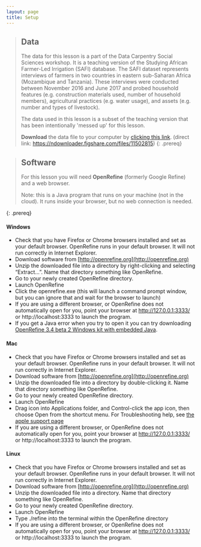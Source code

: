 ```yaml
---
layout: page
title: Setup
---
```


> ## Data
>
> The data for this lesson is a part of the Data Carpentry Social Sciences
> workshop. It is a teaching version of the Studying African Farmer-Led
> Irrigation (SAFI) database. The SAFI dataset represents interviews of farmers
> in two countries in eastern sub-Saharan Africa (Mozambique and Tanzania).
> These interviews were conducted between November 2016 and June 2017 and probed
> household features (e.g. construction materials used, number of household
> members), agricultural practices (e.g. water usage), and assets (e.g. number
> and types of livestock).
> 
> The data used in this lesson
> is a subset of the teaching version that has been intentionally 'messed up'
> for this lesson.
> 
> **Download** the data file to your computer by [clicking this link](https://ndownloader.figshare.com/files/11502815). (direct link: <https://ndownloader.figshare.com/files/11502815>)
{: .prereq}


> ## Software
>
> For this lesson you will need **OpenRefine** (formerly Google Refine) and a
> web browser.
>
> Note: this is a Java program that runs on your machine (not in the cloud). It runs inside your browser, but no web connection is needed.
>
{: .prereq}

#### Windows

- Check that you have Firefox or Chrome browsers installed and set as your 
default browser. OpenRefine runs in your default browser. It will not run correctly in Internet Explorer.
- Download software from [http://openrefine.org](http://openrefine.org)
- Unzip the downloaded file into a directory by right-clicking and 
selecting “Extract…”. Name that directory something like OpenRefine.
- Go to your newly created OpenRefine directory.
- Launch OpenRefine
- Click the openrefine.exe (this will launch a command prompt window, but you can ignore that and wait for the browser to launch)
- If you are using a different browser, or OpenRefine does not automatically open for you, point your browser at http://127.0.0.1:3333/ or http://localhost:3333 to launch the program.
- If you get a Java error when you try to open it you can try downloading [OpenRefine 3.4 beta 2 Windows kit with embedded Java](https://openrefine.org/download.html).


#### Mac

- Check that you have Firefox or Chrome browsers installed and set as your 
default browser. OpenRefine runs in your default browser. It will not run correctly in Internet Explorer.
- Download software from [http://openrefine.org](http://openrefine.org)
- Unzip the downloaded file into a directory by double-clicking it. Name 
that directory something like OpenRefine.
- Go to your newly created OpenRefine directory.
- Launch OpenRefine
- Drag icon into Applications folder, and Control-click the app icon, then choose Open from the shortcut menu. 
For Troubleshooting help, see [the apple support page](https://support.apple.com/guide/mac-help/open-a-mac-app-from-an-unidentified-developer-mh40616/mac)
- If you are using a different browser, or OpenRefine does not automatically open for you, point your browser at http://127.0.0.1:3333/ or http://localhost:3333 to launch the program.

#### Linux

- Check that you have Firefox or Chrome browsers installed and set as your 
default browser. OpenRefine runs in your default browser. It will not run correctly in Internet Explorer.
- Download software from [http://openrefine.org](http://openrefine.org)
- Unzip the downloaded file into a directory. Name 
that directory something like OpenRefine.
- Go to your newly created OpenRefine directory.
- Launch OpenRefine
- Type ./refine into the terminal within the OpenRefine directory
- If you are using a different browser, or OpenRefine does not automatically open for you, point your browser at http://127.0.0.1:3333/ or http://localhost:3333 to launch the program.
